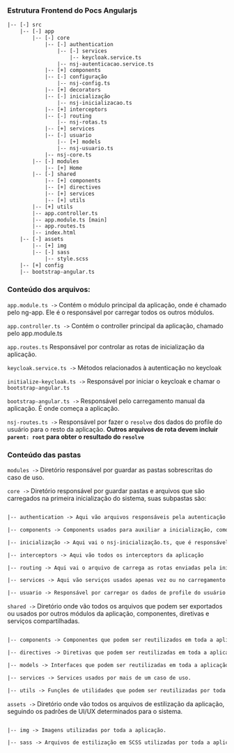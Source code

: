 ### Estrutura Frontend do Pocs Angularjs
```html
|-- [-] src
	|-- [-] app
		|-- [-] core
			|-- [-] authentication
				|-- [-] services
					|-- keycloak.service.ts
				|-- nsj-autenticacao.service.ts
			|-- [+] components
			|-- [-] configuração
				|-- nsj-config.ts
			|-- [+] decorators
			|-- [-] inicialização
				|-- nsj-inicializacao.ts
			|-- [+] interceptors
			|-- [-] routing
				|-- nsj-rotas.ts
			|-- [+] services
			|-- [-] usuario
      			|-- [+] models
      			|-- nsj-usuario.ts
			|-- nsj-core.ts
		|-- [-] modules
			|-- [+] Home
		|-- [-] shared
			|-- [+] components
			|-- [+] directives
			|-- [+] services
			|-- [+] utils
		|-- [+] utils
		|-- app.controller.ts
		|-- app.module.ts [main]
		|-- app.routes.ts
		|-- index.html
	|-- [-] assets
		|-- [+] img
		|-- [-] sass
			|-- style.scss
	|-- [+] config
	|-- bootstrap-angular.ts

```
### Conteúdo dos arquivos:

`app.module.ts ->` Contém o módulo principal da aplicação, onde é chamado pelo ng-app. Ele é o responsável por carregar todos os outros módulos.

`app.controller.ts ->` Contém o controller principal da aplicação, chamado pelo app.module.ts

`app.routes.ts` Responsável por controlar as rotas de inicialização da aplicação.

`keycloak.service.ts ->` Métodos relacionados à autenticação no keycloak

`initialize-keycloak.ts ->` Responsável por iniciar o keycloak e chamar o `bootstrap-angular.ts`

`bootstrap-angular.ts ->` Responsável pelo carregamento manual da aplicação. É onde começa a aplicação.

`nsj-routes.ts ->` Responsável por fazer o `resolve` dos dados do profile do usuário para o resto da aplicação. **Outros arquivos de rota devem incluir `parent: root` para obter o resultado do `resolve`**


### Conteúdo das pastas

`modules ->` Diretório responsável por guardar as pastas sobrescritas do caso de uso.

`core ->` Diretório responsável por guardar pastas e arquivos que são carregados na primeira inicialização do sistema, suas subpastas são:

```html

|-- authentication -> Aqui vão arquivos responsáveis pela autenticação do usuário ou no geral e services, como o uso do Keycloak.

|-- components -> Components usados para auxiliar a inicialização, como páginas de erro.

|-- inicialização -> Aqui vai o nsj-inicialização.ts, que é responsável por carregar as rotas do sistema e configurações do usuário.

|-- interceptors -> Aqui vão todos os interceptors da aplicação

|-- routing -> Aqui vai o arquivo de carrega as rotas enviadas pela inicialização

|-- services -> Aqui vão serviços usados apenas vez ou no carregamento da aplicação

|-- usuario -> Responsável por carregar os dados de profile do usuário

```

`shared ->` Diretório onde vão todos os arquivos que podem ser exportados ou usados por outros módulos da aplicação, componentes, diretivas e serviços compartilhadas.

```html

|-- components -> Componentes que podem ser reutilizados em toda a aplicação.

|-- directives -> Diretivas que podem ser reutilizadas em toda a aplicação.

|-- models -> Interfaces que podem ser reutilizadas em toda a aplicação.

|-- services -> Services usados por mais de um caso de uso.

|-- utils -> Funções de utilidades que podem ser reutilizadas por toda a aplicação.

```

`assets ->` Diretório onde vão todos os arquivos de estilização da aplicação, seguindo os padrões de UI/UX determinados para o sistema.

```html

|-- img -> Imagens utilizadas por toda a aplicação.

|-- sass -> Arquivos de estilização em SCSS utilizadas por toda a aplicação.

```
